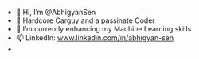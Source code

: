 - 👋 Hi, I’m @AbhigyanSen
- 👀 Hardcore Carguy and a passinate Coder
- 🌱 I’m currently enhancing my Machine Learning skills
- 📫 LinkedIn: www.linkedin.com/in/abhigyan-sen
- 
<!---
AbhigyanSen/AbhigyanSen is a ✨ special ✨ repository because its `README.md` (this file) appears on your GitHub profile.
You can click the Preview link to take a look at your changes.
--->

